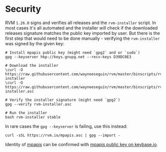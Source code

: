 # Security

RVM `1.26.0` signs and verifies all releases and the `rvm-installer`
script. In most cases it's all automated and the installer will check
if the downloaded releases signature matches the public key imported by
user. But there is the first step that would need to be done manually -
verifying the `rvm-installer` was signed by the given key:

    # Install mpapis public key (might need `gpg2` and or `sudo`)
    gpg --keyserver hkp://keys.gnupg.net --recv-keys D39DC0E3

    # Download the installer
    \curl -O https://raw.githubusercontent.com/wayneeseguin/rvm/master/binscripts/rvm-installer
    \curl -O https://raw.githubusercontent.com/wayneeseguin/rvm/master/binscripts/rvm-installer.asc

    # Verify the installer signature (might need `gpg2`)
    gpg --verify rvm-installer.asc

    # Run the installer
    bash rvm-installer stable

In rare cases the `gpg --keyserver` is failing, use this instead:

    curl -sSL https://rvm.io/mpapis.asc | gpg --import -

Identity of [mpapis](/authors/mpapis/) can be confirmed with
[mpapis public key on keybase.io](https://keybase.io/mpapis).
